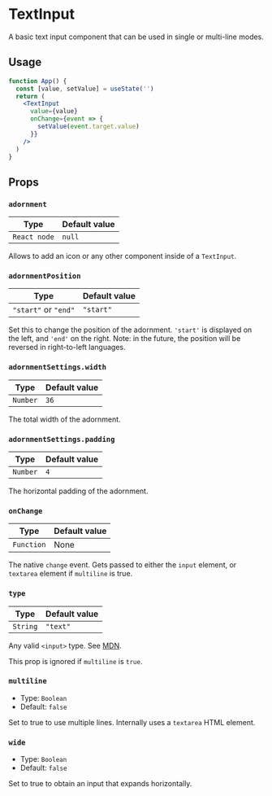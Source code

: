 # TextInput

A basic text input component that can be used in single or multi-line modes.

## Usage

```jsx
function App() {
  const [value, setValue] = useState('')
  return (
    <TextInput
      value={value}
      onChange={event => {
        setValue(event.target.value)
      }}
    />
  )
}
```

## Props

### `adornment`

| Type         | Default value |
| ------------ | ------------- |
| `React node` | `null`        |

Allows to add an icon or any other component inside of a `TextInput`.

### `adornmentPosition`

| Type                 | Default value |
| -------------------- | ------------- |
| `"start"` or `"end"` | `"start"`     |

Set this to change the position of the adornment. `'start'` is displayed on the left, and `'end'` on the right. Note: in the future, the position will be reversed in right-to-left languages.

### `adornmentSettings.width`

| Type     | Default value |
| -------- | ------------- |
| `Number` | `36`          |

The total width of the adornment.

### `adornmentSettings.padding`

| Type     | Default value |
| -------- | ------------- |
| `Number` | `4`           |

The horizontal padding of the adornment.

### `onChange`

| Type       | Default value |
| ---------- | ------------- |
| `Function` | None          |

The native `change` event. Gets passed to either the `input` element, or `textarea` element if `multiline` is true.

### `type`

| Type     | Default value |
| -------- | ------------- |
| `String` | `"text"`      |

Any valid `<input>` type. See [MDN](https://developer.mozilla.org/en-US/docs/Web/HTML/Element/input#Form_<input>_types).

This prop is ignored if `multiline` is `true`.

### `multiline`

- Type: `Boolean`
- Default: `false`

Set to true to use multiple lines. Internally uses a `textarea` HTML element.

### `wide`

- Type: `Boolean`
- Default: `false`

Set to true to obtain an input that expands horizontally.
